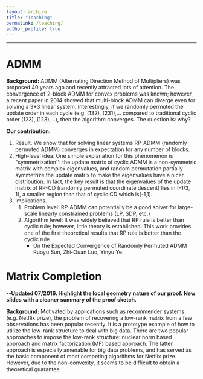 ```yaml
---
layout: archive
title: "Teaching"
permalink: /teaching/
author_profile: true
---
```


- - -

ADMM
======
**Background:** ADMM (Alternating Direction Method of Multipliers) was proposed 40 years ago and recently attracted lots of attention. The convergence of 2-block ADMM for convex problems was known; however, a recent paper in 2014 showed that multi-block ADMM can diverge even for solving a 3*3 linear system. Interestingly, if we randomly permuted the update order in each cycle (e.g. (132), (231),... compared to traditional cyclic order (123), (123),...), then the algorithm converges. The question is: why?  

**Our contribution:**  
1. Result. We show that for solving linear systems RP-ADMM (randomly permuted ADMM) converges in expectation for any number of blocks.  
2. High-level idea. One simple explanation for this phenomenon is "symmetrization'': the update matrix of cyclic ADMM is a non-symmetric matrix with complex eigenvalues, and random permutation partially symmetrize the update matrix to make the eigenvalues have a nicer distribution. In fact, the key result is that the eigenvalues of the update matrix of RP-CD (randomly permuted coordinate descent) lies in (-1/3, 1), a smaller region than that of cyclic CD which is(-1,1).  
3. Implications.  
   1. Problem level: RP-ADMM can potentially be a good solver for large-scale linearly constrained problems (LP, SDP, etc.)  
   2. Algorithm level: It was widely believed that RP rule is better than cyclic rule; however, little theory is established. This work provides one of the first theoretical results that RP rule is better than the cyclic rule.  
      * On the Expected Convergence of Randomly Permuted ADMM  Ruoyu Sun, Zhi-Quan Luo, Yinyu Ye.  

Matrix Completion
======
**--Updated 07/2016. Highlight the local geometry nature of our proof. New slides with a cleaner summary of the proof sketch.**  

**Background:** Motivated by applications such as recommender systems (e.g. Netflix prize),  the problem of recovering a low-rank matrix from a few observations has been popular recently. It is a prototype example of how to utilize the low-rank structure to deal with big data.  There are two popular approaches to impose the low-rank structure: nuclear norm based approach and matrix factorization (MF) based approach. The latter approach is especially amenable for big data problems, and has served as the basic component of most competing algorithms for Netflix prize. However, due to the non-convexity, it seems to be difficult to obtain a theoretical guarantee.  